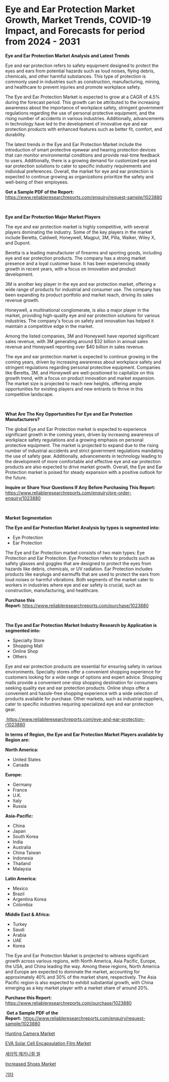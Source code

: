 <p><h1>Eye and Ear Protection Market Growth, Market Trends, COVID-19 Impact, and Forecasts for period from 2024 - 2031</h1></p><p><strong>Eye and Ear Protection Market Analysis and Latest Trends</strong></p>
<p><p>Eye and ear protection refers to safety equipment designed to protect the eyes and ears from potential hazards such as loud noises, flying debris, chemicals, and other harmful substances. This type of protection is commonly used in industries such as construction, manufacturing, mining, and healthcare to prevent injuries and promote workplace safety.</p><p>The Eye and Ear Protection Market is expected to grow at a CAGR of 4.5% during the forecast period. This growth can be attributed to the increasing awareness about the importance of workplace safety, stringent government regulations regarding the use of personal protective equipment, and the rising number of accidents in various industries. Additionally, advancements in technology have led to the development of innovative eye and ear protection products with enhanced features such as better fit, comfort, and durability.</p><p>The latest trends in the Eye and Ear Protection Market include the introduction of smart protective eyewear and hearing protection devices that can monitor environmental conditions and provide real-time feedback to users. Additionally, there is a growing demand for customized eye and ear protection solutions to cater to specific industry requirements and individual preferences. Overall, the market for eye and ear protection is expected to continue growing as organizations prioritize the safety and well-being of their employees.</p></p>
<p><strong>Get a Sample PDF of the Report:&nbsp;</strong> <a href="https://www.reliableresearchreports.com/enquiry/request-sample/1023880">https://www.reliableresearchreports.com/enquiry/request-sample/1023880</a></p>
<p>&nbsp;</p>
<p><strong>Eye and Ear Protection Major Market Players</strong></p>
<p><p>The eye and ear protection market is highly competitive, with several players dominating the industry. Some of the key players in the market include Beretta, Caldwell, Honeywell, Magpul, 3M, Pilla, Walker, Wiley X, and Dupont.</p><p>Beretta is a leading manufacturer of firearms and sporting goods, including eye and ear protection products. The company has a strong market presence and a loyal customer base. It has been experiencing steady growth in recent years, with a focus on innovation and product development.</p><p>3M is another key player in the eye and ear protection market, offering a wide range of products for industrial and consumer use. The company has been expanding its product portfolio and market reach, driving its sales revenue growth.</p><p>Honeywell, a multinational conglomerate, is also a major player in the market, providing high-quality eye and ear protection solutions for various industries. The company's focus on safety and innovation has helped it maintain a competitive edge in the market.</p><p>Among the listed companies, 3M and Honeywell have reported significant sales revenue, with 3M generating around $32 billion in annual sales revenue and Honeywell reporting over $40 billion in sales revenue.</p><p>The eye and ear protection market is expected to continue growing in the coming years, driven by increasing awareness about workplace safety and stringent regulations regarding personal protective equipment. Companies like Beretta, 3M, and Honeywell are well-positioned to capitalize on this growth trend, with a focus on product innovation and market expansion. The market size is projected to reach new heights, offering ample opportunities for existing players and new entrants to thrive in this competitive landscape.</p></p>
<p>&nbsp;</p>
<p><strong>What Are The Key Opportunities For Eye and Ear Protection Manufacturers?</strong></p>
<p><p>The global Eye and Ear Protection market is expected to experience significant growth in the coming years, driven by increasing awareness of workplace safety regulations and a growing emphasis on personal protective equipment. The market is projected to expand due to the rising number of industrial accidents and strict government regulations mandating the use of safety gear. Additionally, advancements in technology leading to the development of more comfortable and effective eye and ear protection products are also expected to drive market growth. Overall, the Eye and Ear Protection market is poised for steady expansion with a positive outlook for the future.</p></p>
<p><strong>Inquire or Share Your Questions If Any Before Purchasing This Report:</strong> <a href="https://www.reliableresearchreports.com/enquiry/pre-order-enquiry/1023880">https://www.reliableresearchreports.com/enquiry/pre-order-enquiry/1023880</a></p>
<p>&nbsp;</p>
<p><strong>Market Segmentation</strong></p>
<p><strong>The Eye and Ear Protection Market Analysis by types is segmented into:</strong></p>
<p><ul><li>Eye Protection</li><li>Ear Protection</li></ul></p>
<p><p>The Eye and Ear Protection market consists of two main types: Eye Protection and Ear Protection. Eye Protection refers to products such as safety glasses and goggles that are designed to protect the eyes from hazards like debris, chemicals, or UV radiation. Ear Protection includes products like earplugs and earmuffs that are used to protect the ears from loud noises or harmful vibrations. Both segments of the market cater to workers in industries where eye and ear safety is crucial, such as construction, manufacturing, and healthcare.</p></p>
<p><strong>Purchase this Report:&nbsp;</strong><a href="https://www.reliableresearchreports.com/purchase/1023880">https://www.reliableresearchreports.com/purchase/1023880</a></p>
<p>&nbsp;</p>
<p><strong>The Eye and Ear Protection Market Industry Research by Application is segmented into:</strong></p>
<p><ul><li>Specialty Store</li><li>Shopping Mall</li><li>Online Shop</li><li>Others</li></ul></p>
<p><p>Eye and ear protection products are essential for ensuring safety in various environments. Specialty stores offer a convenient shopping experience for customers looking for a wide range of options and expert advice. Shopping malls provide a convenient one-stop shopping destination for consumers seeking quality eye and ear protection products. Online shops offer a convenient and hassle-free shopping experience with a wide selection of products available for purchase. Other markets, such as industrial suppliers, cater to specific industries requiring specialized eye and ear protection gear.</p></p>
<p><a href="https://www.reliableresearchreports.com/eye-and-ear-protection-r1023880">&nbsp;https://www.reliableresearchreports.com/eye-and-ear-protection-r1023880</a></p>
<p><strong>In terms of Region, the Eye and Ear Protection Market Players available by Region are:</strong></p>
<p>
    <p> <strong> North America: </strong>
        <ul>
            <li>United States</li>
            <li>Canada</li>
        </ul>
        </p> 
    <p> <strong> Europe: </strong>
        <ul>
            <li>Germany</li>
            <li>France</li>
            <li>U.K.</li>
            <li>Italy</li>
            <li>Russia</li>
        </ul>
        </p> 
    <p> <strong> Asia-Pacific: </strong>
        <ul>
            <li>China</li>
            <li>Japan</li>
            <li>South Korea</li>
            <li>India</li>
            <li>Australia</li>
            <li>China Taiwan</li>
            <li>Indonesia</li>
            <li>Thailand</li>
            <li>Malaysia</li>
        </ul>
        </p> 
    <p> <strong> Latin America: </strong>
        <ul>
            <li>Mexico</li>
            <li>Brazil</li>
            <li>Argentina Korea</li>
            <li>Colombia</li>
        </ul>
        </p> 
    <p> <strong> Middle East & Africa: </strong>
        <ul>
            <li>Turkey</li>
            <li>Saudi</li>
            <li>Arabia</li>
            <li>UAE</li>
            <li>Korea</li>
        </ul>
    </p>
    </p>
<p><p>The Eye and Ear Protection Market is projected to witness significant growth across various regions, with North America, Asia Pacific, Europe, the USA, and China leading the way. Among these regions, North America and Europe are expected to dominate the market, accounting for approximately 40% and 30% of the market share, respectively. The Asia Pacific region is also expected to exhibit substantial growth, with China emerging as a key market player with a market share of around 20%.</p></p>
<p><strong>Purchase this Report: </strong><a href="https://www.reliableresearchreports.com/purchase/1023880">https://www.reliableresearchreports.com/purchase/1023880</a></p>
<p>&nbsp;<strong>Get a Sample PDF of the Report:&nbsp;&nbsp;</strong><a href="https://www.reliableresearchreports.com/enquiry/request-sample/1023880">https://www.reliableresearchreports.com/enquiry/request-sample/1023880</a></p>
<p><strong></strong></p>
<p><p><a href="https://github.com/gladysalidde/Market-Research-Report-List-1/blob/main/hunting-camera-market.md">Hunting Camera Market</a></p><p><a href="https://issuu.com/reportprime-2/docs/eva-solar-cell-encapsulation-film-market-size-2030">EVA Solar Cell Encapsulation Film Market</a></p><p><a href="https://medium.com/@tammyholmes1955/%EC%84%B8%EB%9D%BC%EB%AF%B9-%EB%A9%94%EC%B9%B4%EB%8B%88%EC%BB%AC-%EC%8B%A4%EB%A7%81-%EC%8B%9C%EC%9E%A5-2031%EB%85%84%EA%B9%8C%EC%A7%80%EC%9D%98-%ED%8A%B8%EB%A0%8C%EB%93%9C-%EC%98%88%EC%B8%A1-%EA%B2%BD%EC%9F%81-%EB%B6%84%EC%84%9D-b99b7a48a633">세라믹 메카니컬 씰</a></p><p><a href="https://github.com/dimitrishawkinswaynenp91rgz/Market-Research-Report-List-2/blob/main/increased-shoes-market.md">Increased Shoes Market</a></p><p><a href="https://medium.com/@allanchulist567567jdf/%EA%B8%B0%ED%83%80-%EC%8B%9C%EC%9E%A5-%EA%B2%BD%EC%9F%81-%EB%B6%84%EC%84%9D-%EC%8B%9C%EC%9E%A5-%EB%8F%99%ED%96%A5-%EB%B0%8F-2031%EB%85%84%EA%B9%8C%EC%A7%80%EC%9D%98-%EC%98%88%EC%B8%A1-d5e2a03dcb81">기타</a></p></p>
